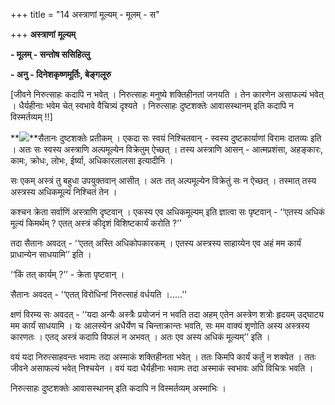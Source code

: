 +++
title = "14 अस्त्राणां मूल्यम् - मूलम् - स"

+++
**अस्त्राणां** **मूल्यम्**

**- मूलम् - सन्तोष ससिहित्लु**

**- अनु - दिनेशकृष्णमूर्तिः, बेङ्गलूरु**

\[जीवने निरुत्साहः कदापि न भवेत् । निरुत्साहः मनुष्ये शक्तिहीनतां जनयति । तेन कारणेन असाफल्यं भवेत् । धैर्यहीनाः भवेम चेत् स्वभावे वैचित्र्यं दृश्यते । निरुत्साहः दुष्टशक्तेः आवासस्थानम् इति कदापि न विस्मर्तव्यम् !!\]

**![](magazine_images/img-1657088500Putakatha.jpg)**सैतानः दुष्टशक्तेः प्रतीकम् । एकदा सः स्वयं निश्चितवान् - स्वस्य दुष्टकार्याणां विरामः दातव्यः इति । अतः सः स्वस्य अस्त्राणि अल्पमूल्येन विक्रेतुम् ऐच्छत् । तस्य अस्त्राणि आसन् - आत्मप्रशंसा, अहङ्कारः, कामः, क्रोधः, लोभः, ईर्ष्या, अधिकारलालसा इत्यादीनि ।

सः एकम् अस्त्रं तु बहुधा उपयुक्तवान् आसीत् । अतः तत् अल्पमूल्येन विक्रेतुं सः न ऐच्छत् । तस्मात् तस्य अस्त्रस्य अधिकमूल्यं निश्चितं तेन ।

कश्चन क्रेता सर्वाणिं अस्त्राणि दृष्टवान् । एकस्य एव अधिकमूल्यम् इति ज्ञात्वा सः पृष्टवान् - ‘‘एतस्य अधिकं मूल्यं किमर्थम् ? एतत् अस्त्रं कीदृशं विशिष्टकार्यं करोति ?’’

तदा सैतानः अवदत् - ‘‘एतत् अस्ति अधिकोपकारकम् । एतस्य अस्त्रस्य साहाय्येन एव अहं मम कार्यं प्राधान्येन साधयामि’’ इति ।

‘‘किं तत् कार्यम् ?’’ - क्रेता पृष्टवान् ।

सैतानः अवदत् - ‘‘एतत् विरोधिनां निरुत्साहं वर्धयति ।.....’’

क्षणं विरम्य सः अवदत् - ‘‘यदा अन्यैः अस्त्रैः प्रयोजनं न भवति तदा अहम् एतेन अस्त्रेण शत्रोः हृदयम् उद्घाट्य मम कार्यं साधयामि । यः आलस्येन अधैर्येण च चिन्ताक्रान्तः भवति, सः मम वाक्यं शृणोति अस्य अस्त्रस्य कारणतः । एतद् अस्त्रं कदापि विफलं न अभवत् । अतः एव अस्य अधिकं मूल्यम्’’ इति ।

वयं यदा निरुत्साहवन्तः भवामः तदा अस्माकं शक्तिहीनता भवेत् । ततः किमपि कार्यं कर्तुं न शक्येत । ततः जीवने असाफल्यं भवेत् निश्चयेन । वयं यदा धैर्यहीनाः भवामः तदा अस्माकं स्वभावः अपि विचित्रः भवति ।

निरुत्साहः दुष्टशक्तेः आवासस्थानम् इति कदापि न विस्मर्तव्यम् अस्माभिः ।


